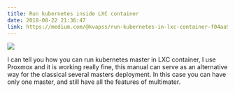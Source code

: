 ```yaml
---
title: Run kubernetes inside LXC container
date: 2018-08-22 21:36:47
link: https://medium.com/@kvapss/run-kubernetes-in-lxc-container-f04aa94b6c9c
---
```


![](https://cdn-images-1.medium.com/max/800/1*YoK1cRYjSmssxRSBBHZYfg.png)

I can tell you how you can run kubernetes master in LXC container, I use Proxmox and it is working really fine, this manual can serve as an alternative way for the classical several masters deployment.
In this case you can have only one master, and still have all the features of multimater.

<!--more-->

